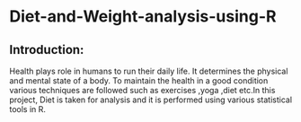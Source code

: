 # Diet-and-Weight-analysis-using-R
## Introduction:
Health plays role in humans to run their daily life. It determines the physical and mental state of a body. To maintain the health in a good condition various techniques are followed such as exercises ,yoga ,diet etc.In this project, Diet is taken for analysis and it is performed using various statistical tools in R.
